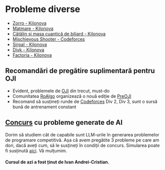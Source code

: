 # Probleme diverse

* [Zorro - Kilonova](https://kilonova.ro/problems/3560/)
* [Matmare - Kilonova](https://kilonova.ro/problems/2418?list_id=1012)
* [Cătălin și masa cuantică de biliard - Kilonova](https://kilonova.ro/problems/2044?list_id=873)
* [Mischievous Shooter - Codeforces](https://codeforces.com/contest/1921/problem/G)
* [Sirpal - Kilonova](https://kilonova.ro/problems/2355?list_id=1013)
* [Divk - Kilonova](https://kilonova.ro/problems/2407?list_id=1011)
* [Factoria - Kilonova](https://kilonova.ro/problems/2383?list_id=1013)

## Recomandări de pregătire suplimentară pentru OJI

* Evident, problemele de [OJI](https://kilonova.ro/problem_lists/457) din trecut, must-do
* Comunitatea [RoAlgo](https://discord.gg/roalgo) organizează o nouă ediție de [PreOJI](https://kilonova.ro/contests/1168)
* Recomand să susțineți runde de [Codeforces](https://codeforces.com/contests) Div 2, Div 3, sunt o sursă bună de antrenament constant

## [Concurs](https://kilonova.ro/contests/invite/gIpkrLJ12Ioz) cu probleme generate de AI

Dorim să studiem cât de capabile sunt LLM-urile în generarea problemelor de programare competitivă. Așa că avem pregătite 3 probleme pe care am dori, dacă aveți cum, să le susțineți în condiții de concurs. Simularea poate fi susținută [aici](https://kilonova.ro/contests/invite/gIpkrLJ12Ioz). Vă mulțumim.

#### Cursul de azi a fost ținut de Ivan Andrei-Cristian.